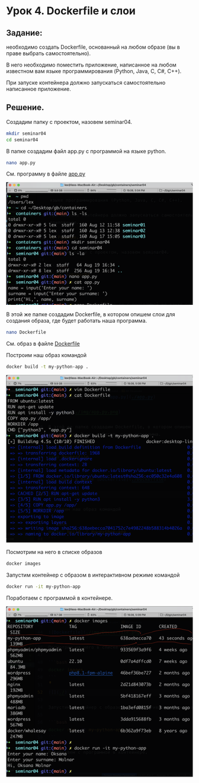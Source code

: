 # Урок 4. Dockerfile и слои

## Задание:

необходимо создать Dockerfile, основанный на любом образе (вы в праве выбрать самостоятельно).

В него необходимо поместить приложение, написанное на любом известном вам языке программирования (Python, Java, C, С#, C++).

При запуске контейнера должно запускаться самостоятельно написанное приложение.

## Решение.

Создадим папку с проектом, назовем seminar04.

```bash
mkdir seminar04
cd seminar04
```

В папке создадим файл app.py с программой на языке python.

```bash
nano app.py
```

См. программу в файле [app.py](./app.py)

![app.py](./img/app.py.png)

В этой же папке создадим Dockerfile, в котором опишем слои для создания образа, где будет работать наша программа.

```bash
nano Dockerfile
```

См. образ в файле [Dockerfile](./Dockerfile)

Построим наш образ командой

```bash
docker build -t my-python-app .
```

![Dockerfile](./img/Dockerfile.png)

Посмотрим на него в списке образов

```bash
docker images
```

Запустим контейнер с образом в интерактивном режиме командой

```bash
docker run -it my-python-app
```

Поработаем с программой в контейнере.

![run](./img/run.png)
